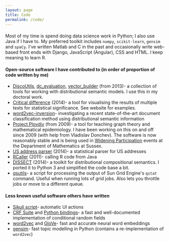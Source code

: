 ```yaml
---
layout: page
title: Code
permalink: /code/
---
```


####
Most of my time is spend doing data science work in Python; I also use Java if I have to. My preferred toolkit includes `numpy`, `scikit-learn`, `gensim` and `spaCy`. I've written Matlab and C in the past and occasionally write web-based front ends with Django, JavaScript (Angular), CSS and HTML. I keep meaning to learn R.

#### Open-source software I have contributed to (in order of proportion of code written by me)
 - [DiscoUtils](https://github.com/mbatchkarov/DiscoUtils), [dc_evaluation](https://github.com/mbatchkarov/dc_evaluation), [vector_builder](https://github.com/mbatchkarov/vector_builder) (from 2013)- a collection of tools for working with distributional semantic models. I use this in my doctoral work.
 - [Critical difference](https://github.com/mbatchkarov/critical_difference) (2014)- a tool for visualising the results of multiple tests for statistical significance. See website for examples.
 - [word2vec-inversion](https://github.com/mbatchkarov/word2vec-inversion)- investigating a recent state-of-the-art document classification method using distributional semantic information
 - [Project Plovdiv](http://mbatchkarov.github.io/Plovdiv/) (from 2009)- a tool for teaching graph theory and mathematical epidemiology. I have been working on this on and off since 2009 (with help from Vladislav Donchev). The software is now reasonably stable and is being used in [Widening Participation](http://www.sussex.ac.uk/study/wp) events at the Department of Mathematics at Sussex.
 - [US address parser](https://github.com/datamade/usaddress) (2014)- a statistical parser for US addresses
 - [RCaller](https://code.google.com/p/rcaller/) (2011)- calling R code from Java
 - [DISSECT](https://github.com/composes-toolkit/dissect) (2014)- a toolkit for distributional compositional semantics. I ported it to Python 3 and simplified the code base a bit.
 - [qsutils](https://github.com/mbatchkarov/qsutils)- a script for processing the output of Sun Grid Engine's `qstat` command. Useful when running lots of grid jobs. Also lets you throttle jobs or move to a different queue.


#### Less known useful software others have written
- [Sikuli script](http://www.sikuli.org)- automatic UI actions
- [CRF Suite](http://www.chokkan.org/software/crfsuite/) and [Python bindings](https://github.com/tpeng/python-crfsuite)- a fast and well-documented implementation of conditional random fields
- [word2vec](https://code.google.com/p/word2vec/) and [GloVe](http://www-nlp.stanford.edu/projects/glove/)- fast and accurate neural word embeddings
- [gensim](http://radimrehurek.com/gensim/)- fast topic modelling in Python (contains a re-implementation of `word2vec`)
